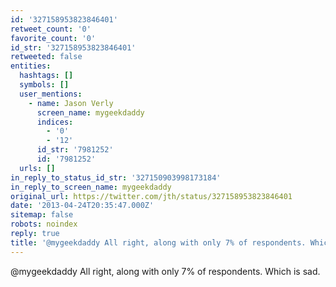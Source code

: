 ```yaml
---
id: '327158953823846401'
retweet_count: '0'
favorite_count: '0'
id_str: '327158953823846401'
retweeted: false
entities:
  hashtags: []
  symbols: []
  user_mentions:
    - name: Jason Verly
      screen_name: mygeekdaddy
      indices:
        - '0'
        - '12'
      id_str: '7981252'
      id: '7981252'
  urls: []
in_reply_to_status_id_str: '327150903998173184'
in_reply_to_screen_name: mygeekdaddy
original_url: https://twitter.com/jth/status/327158953823846401
date: '2013-04-24T20:35:47.000Z'
sitemap: false
robots: noindex
reply: true
title: '@mygeekdaddy All right, along with only 7% of respondents. Which is sad.'
---
```


@mygeekdaddy All right, along with only 7% of respondents. Which is sad.